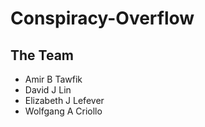 # Conspiracy-Overflow

## The Team

* Amir B Tawfik
* David J Lin
* Elizabeth J Lefever
* Wolfgang A Criollo
